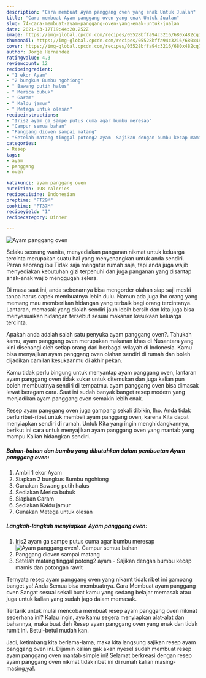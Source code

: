 ```yaml
---
description: "Cara membuat Ayam panggang oven yang enak Untuk Jualan"
title: "Cara membuat Ayam panggang oven yang enak Untuk Jualan"
slug: 74-cara-membuat-ayam-panggang-oven-yang-enak-untuk-jualan
date: 2021-03-17T19:44:20.252Z
image: https://img-global.cpcdn.com/recipes/05528bffa94c3216/680x482cq70/ayam-panggang-oven-foto-resep-utama.jpg
thumbnail: https://img-global.cpcdn.com/recipes/05528bffa94c3216/680x482cq70/ayam-panggang-oven-foto-resep-utama.jpg
cover: https://img-global.cpcdn.com/recipes/05528bffa94c3216/680x482cq70/ayam-panggang-oven-foto-resep-utama.jpg
author: Jorge Hernandez
ratingvalue: 4.3
reviewcount: 12
recipeingredient:
- "1 ekor Ayam"
- "2 bungkus Bumbu ngohiong"
- " Bawang putih halus"
- " Merica bubuk"
- " Garam"
- " Kaldu jamur"
- " Metega untuk olesan"
recipeinstructions:
- "Iris2 ayam ga sampe putus cuma agar bumbu meresap"
- "Campur semua bahan"
- "Panggang dioven sampai matang"
- "Setelah matang tinggal potong2 ayam  Sajikan dengan bumbu kecap mamis dan potongan rawit"
categories:
- Resep
tags:
- ayam
- panggang
- oven

katakunci: ayam panggang oven 
nutrition: 198 calories
recipecuisine: Indonesian
preptime: "PT29M"
cooktime: "PT37M"
recipeyield: "1"
recipecategory: Dinner

---
```



![Ayam panggang oven](https://img-global.cpcdn.com/recipes/05528bffa94c3216/680x482cq70/ayam-panggang-oven-foto-resep-utama.jpg)

Selaku seorang wanita, menyediakan panganan nikmat untuk keluarga tercinta merupakan suatu hal yang menyenangkan untuk anda sendiri. Peran seorang ibu Tidak saja mengatur rumah saja, tapi anda juga wajib menyediakan kebutuhan gizi terpenuhi dan juga panganan yang disantap anak-anak wajib menggugah selera.

Di masa  saat ini, anda sebenarnya bisa mengorder olahan siap saji meski tanpa harus capek membuatnya lebih dulu. Namun ada juga lho orang yang memang mau memberikan hidangan yang terbaik bagi orang tercintanya. Lantaran, memasak yang diolah sendiri jauh lebih bersih dan kita juga bisa menyesuaikan hidangan tersebut sesuai makanan kesukaan keluarga tercinta. 



Apakah anda adalah salah satu penyuka ayam panggang oven?. Tahukah kamu, ayam panggang oven merupakan makanan khas di Nusantara yang kini disenangi oleh setiap orang dari berbagai wilayah di Indonesia. Kamu bisa menyajikan ayam panggang oven olahan sendiri di rumah dan boleh dijadikan camilan kesukaanmu di akhir pekan.

Kamu tidak perlu bingung untuk menyantap ayam panggang oven, lantaran ayam panggang oven tidak sukar untuk ditemukan dan juga kalian pun boleh membuatnya sendiri di tempatmu. ayam panggang oven bisa dimasak lewat beragam cara. Saat ini sudah banyak banget resep modern yang menjadikan ayam panggang oven semakin lebih enak.

Resep ayam panggang oven juga gampang sekali dibikin, lho. Anda tidak perlu ribet-ribet untuk membeli ayam panggang oven, karena Kita dapat menyiapkan sendiri di rumah. Untuk Kita yang ingin menghidangkannya, berikut ini cara untuk menyajikan ayam panggang oven yang mantab yang mampu Kalian hidangkan sendiri.

<!--inarticleads1-->

##### Bahan-bahan dan bumbu yang dibutuhkan dalam pembuatan Ayam panggang oven:

1. Ambil 1 ekor Ayam
1. Siapkan 2 bungkus Bumbu ngohiong
1. Gunakan  Bawang putih halus
1. Sediakan  Merica bubuk
1. Siapkan  Garam
1. Sediakan  Kaldu jamur
1. Gunakan  Metega untuk olesan




<!--inarticleads2-->

##### Langkah-langkah menyiapkan Ayam panggang oven:

1. Iris2 ayam ga sampe putus cuma agar bumbu meresap
<img src="https://img-global.cpcdn.com/steps/11745ea1752153f5/160x128cq70/ayam-panggang-oven-langkah-memasak-1-foto.jpg" alt="Ayam panggang oven">1. Campur semua bahan
1. Panggang dioven sampai matang
1. Setelah matang tinggal potong2 ayam  - Sajikan dengan bumbu kecap mamis dan potongan rawit




Ternyata resep ayam panggang oven yang nikamt tidak ribet ini gampang banget ya! Anda Semua bisa membuatnya. Cara Membuat ayam panggang oven Sangat sesuai sekali buat kamu yang sedang belajar memasak atau juga untuk kalian yang sudah jago dalam memasak.

Tertarik untuk mulai mencoba membuat resep ayam panggang oven nikmat sederhana ini? Kalau ingin, ayo kamu segera menyiapkan alat-alat dan bahannya, maka buat deh Resep ayam panggang oven yang enak dan tidak rumit ini. Betul-betul mudah kan. 

Jadi, ketimbang kita berlama-lama, maka kita langsung sajikan resep ayam panggang oven ini. Dijamin kalian gak akan nyesel sudah membuat resep ayam panggang oven mantab simple ini! Selamat berkreasi dengan resep ayam panggang oven nikmat tidak ribet ini di rumah kalian masing-masing,ya!.

